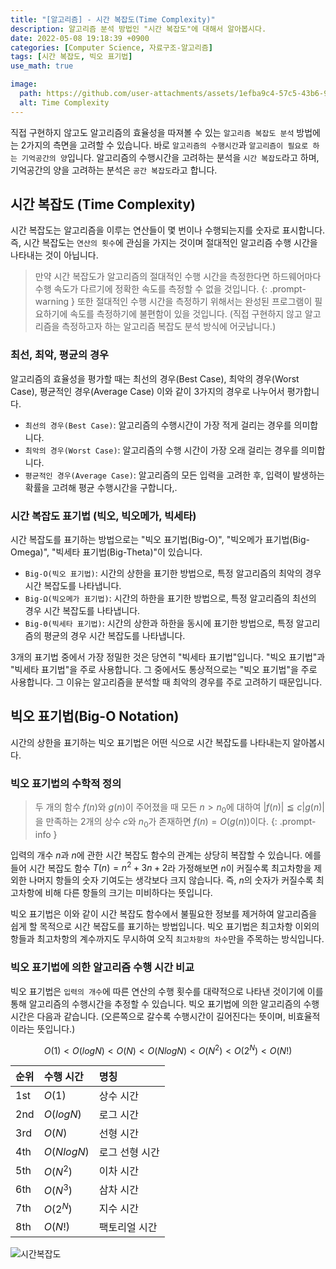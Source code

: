 ```yaml
---
title: "[알고리즘] - 시간 복잡도(Time Complexity)"
description: 알고리즘 분석 방법인 "시간 복잡도"에 대해서 알아봅시다.
date: 2022-05-08 19:18:39 +0900
categories: [Computer Science, 자료구조-알고리즘]
tags: [시간 복잡도, 빅오 표기법]
use_math: true

image:
  path: https://github.com/user-attachments/assets/1efba9c4-57c5-43b6-9d94-d442b1889b8f
  alt: Time Complexity
---
```


직접 구현하지 않고도 알고리즘의 효율성을 따져볼 수 있는 `알고리즘 복잡도 분석` 방법에는 2가지의 측면을 고려할 수 있습니다. 바로 `알고리즘의 수행시간`과 `알고리즘이 필요로 하는 기억공간의 양`입니다. 알고리즘의 수행시간을 고려하는 분석을 `시간 복잡도`라고 하며, 기억공간의 양을 고려하는 분석은 `공간 복잡도`라고 합니다.

## 시간 복잡도 (Time Complexity)
시간 복잡도는 알고리즘을 이루는 연산들이 몇 번이나 수행되는지를 숫자로 표시합니다. 즉, 시간 복잡도는 `연산의 횟수`에 관심을 가지는 것이며 절대적인 알고리즘 수행 시간을 나타내는 것이 아닙니다. 

> 만약 시간 복잡도가 알고리즘의 절대적인 수행 시간을 측정한다면 하드웨어마다 수행 속도가 다르기에 정확한 속도를 측정할 수 없을 것입니다. 
{: .prompt-warning }
또한 절대적인 수행 시간을 측정하기 위해서는 완성된 프로그램이 필요하기에 속도를 측정하기에 불편함이 있을 것입니다. (직접 구현하지 않고 알고리즘을 측정하고자 하는 알고리즘 복잡도 분석 방식에 어긋납니다.)

### 최선, 최악, 평균의 경우
알고리즘의 효율성을 평가할 때는 최선의 경우(Best Case), 최악의 경우(Worst Case), 평균적인 경우(Average Case) 이와 같이 3가지의 경우로 나누어서 평가합니다.

- `최선의 경우(Best Case)`: 알고리즘의 수행시간이 가장 적게 걸리는 경우를 의미합니다.
- `최악의 경우(Worst Case)`: 알고리즘의 수행 시간이 가장 오래 걸리는 경우를 의미합니다. 
- `평균적인 경우(Average Case)`: 알고리즘의 모든 입력을 고려한 후, 입력이 발생하는 확률을 고려해 평균 수행시간을 구합니다,.

### 시간 복잡도 표기법 (빅오, 빅오메가, 빅세타)
시간 복잡도를 표기하는 방법으로는 "빅오 표기법(Big-O)", "빅오메가 표기법(Big-Omega)", "빅세타 표기법(Big-Theta)"이 있습니다.

- `Big-O(빅오 표기법)`: 시간의 상한을 표기한 방법으로, 특정 알고리즘의 최악의 경우 시간 복잡도를 나타냅니다. 
- `Big-Ω(빅오메가 표기법)`: 시간의 하한을 표기한 방법으로, 특정 알고리즘의 최선의 경우 시간 복잡도를 나타냅니다. 
- `Big-Θ(빅세타 표기법)`: 시간의 상한과 하한을 동시에 표기한 방법으로, 특정 알고리즘의 평균의 경우 시간 복잡도를 나타냅니다. 

3개의 표기법 중에서 가장 정밀한 것은 당연히 "빅세타 표기법"입니다. "빅오 표기법"과 "빅세타 표기법"을 주로 사용합니다. 그 중에서도 통상적으로는 "빅오 표기법"을 주로 사용합니다. 그 이유는 알고리즘을 분석할 때 최악의 경우를 주로 고려하기 때문입니다.

## 빅오 표기법(Big-O Notation)
시간의 상한을 표기하는 빅오 표기법은 어떤 식으로 시간 복잡도를 나타내는지 알아봅시다.


### 빅오 표기법의 수학적 정의
> 두 개의 함수 $f(n)$와 $g(n)$이 주어졌을 때 모든 $n > n_0$에 대하여 
> $|f(n)| \leqq c|g(n)|$을 만족하는 2개의 상수 $c$와 $n_0$가 존재하면 $f(n) = O(g(n))$이다.
{: .prompt-info }

입력의 개수 $n$과 $n$에 관한 시간 복잡도 함수의 관계는 상당히 복잡할 수 있습니다.
에를 들어 시간 복잡도 함수 $T(n) = n^2 + 3n + 2$라 가정해보면 $n$이 커질수록 최고차항을 제외한 나머지 항들의 숫자 기여도는 생각보다 크지 않습니다. 즉, $n$의 숫자가 커질수록 최고차항에 비해 다른 항들의 크기는 미비하다는 뜻입니다.

빅오 표기법은 이와 같이 시간 복잡도 함수에서 불필요한 정보를 제거하여 알고리즘을 쉽게 할 목적으로 시간 복잡도를 표기하는 방법입니다. 빅오 표기법은 최고차항 이외의 항들과 최고차항의 계수까지도 무시하여 오직 `최고차항의 차수`만을 주목하는 방식입니다.

### 빅오 표기법에 의한 알고리즘 수행 시간 비교
빅오 표기법은 `입력의 개수`에 따른 연산의 수행 횟수를 대략적으로 나타낸 것이기에 이를 통해 알고리즘의 수행시간을 추정할 수 있습니다. 빅오 표기법에 의한 알고리즘의 수행시간은 다음과 같습니다. (오른쪽으로 갈수록 수행시간이 길어진다는 뜻이며, 비효율적이라는 뜻입니다.)

$$O(1) < O(log N) < O(N) < O(N log N) < O(N^2) < O(2^N) < O(N!)$$

| 순위     | 수행 시간                   | 명칭                           |
:--------- | :-------------------------- | :---------------------------   |
|  1st     | $O(1)$                      | 상수 시간                      |
|  2nd     | $O(log N)$                  | 로그 시간                      |  
|  3rd     | $O(N)$                      | 선형 시간                      | 
|  4th     | $O(N log N)$                | 로그 선형 시간                 | 
|  5th     | $O(N^2)$                    | 이차 시간                      | 
|  6th     | $O(N^3)$                    | 삼차 시간                      | 
|  7th     | $O(2^N)$                    | 지수 시간                      | 
|  8th     | $O(N!)$                     | 팩토리얼 시간                  | 

![시간복잡도](https://github.com/user-attachments/assets/d2193479-6de4-49e6-b0da-b9895956d383)